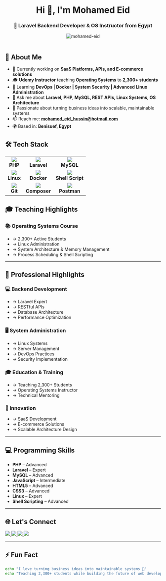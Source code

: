 <h1 align="center">Hi 👋, I'm Mohamed Eid</h1>
<h3 align="center">🚀 Laravel Backend Developer & OS Instructor from Egypt</h3>

<div align="center">
  <img src="https://komarev.com/ghpvc/?username=Mohamed-Ros&label=Profile%20views&color=0e75b6&style=flat" alt="mohamed-eid" />
</div>

<br>

## 💫 About Me

- 🔭 Currently working on **SaaS Platforms, APIs, and E-commerce solutions**
- 🎓 **Udemy Instructor** teaching **Operating Systems** to **2,300+ students**
- 🌱 Learning **DevOps | Docker | System Security | Advanced Linux Administration**
- 💬 Ask me about **Laravel, PHP, MySQL, REST APIs, Linux Systems, OS Architecture**
- 🚀 Passionate about turning business ideas into scalable, maintainable systems
- 📫 Reach me: **mohamed_eid_hussin@hotmail.com**
- 🌍 Based in: **Benisuef, Egypt**

## 🛠️ Tech Stack

<div align="center">

<table>
  <tr>
    <td align="center">
      <img src="https://img.shields.io/badge/PHP-777BB4?style=for-the-badge&logo=php&logoColor=white" />
      <br><strong>PHP</strong>
    </td>
    <td align="center">
      <img src="https://img.shields.io/badge/Laravel-FF2D20?style=for-the-badge&logo=laravel&logoColor=white" />
      <br><strong>Laravel</strong>
    </td>
    <td align="center">
      <img src="https://img.shields.io/badge/MySQL-4479A1?style=for-the-badge&logo=mysql&logoColor=white" />
      <br><strong>MySQL</strong>
    </td>
  </tr>
  <tr>
    <td align="center">
      <img src="https://img.shields.io/badge/Linux-FCC624?style=for-the-badge&logo=linux&logoColor=black" />
      <br><strong>Linux</strong>
    </td>
    <td align="center">
      <img src="https://img.shields.io/badge/Docker-2496ED?style=for-the-badge&logo=docker&logoColor=white" />
      <br><strong>Docker</strong>
    </td>
    <td align="center">
      <img src="https://img.shields.io/badge/Shell_Script-4EAA25?style=for-the-badge&logo=gnu-bash&logoColor=white" />
      <br><strong>Shell Script</strong>
    </td>
  </tr>
  <tr>
    <td align="center">
      <img src="https://img.shields.io/badge/Git-F05032?style=for-the-badge&logo=git&logoColor=white" />
      <br><strong>Git</strong>
    </td>
    <td align="center">
      <img src="https://img.shields.io/badge/Composer-885630?style=for-the-badge&logo=composer&logoColor=white" />
      <br><strong>Composer</strong>
    </td>
    <td align="center">
      <img src="https://img.shields.io/badge/Postman-FF6C37?style=for-the-badge&logo=postman&logoColor=white" />
      <br><strong>Postman</strong>
    </td>
  </tr>
</table>

</div>


## 🎓 Teaching Highlights

### 📚 Operating Systems Course
- → 2,300+ Active Students  
- → Linux Administration  
- → System Architecture & Memory Management  
- → Process Scheduling & Shell Scripting  

---

## 🚀 Professional Highlights

### 💻 Backend Development
- → Laravel Expert  
- → RESTful APIs  
- → Database Architecture  
- → Performance Optimization  

### 🖥️ System Administration
- → Linux Systems  
- → Server Management  
- → DevOps Practices  
- → Security Implementation  

### 🎓 Education & Training
- → Teaching 2,300+ Students  
- → Operating Systems Instructor  
- → Technical Mentoring  

### 🚀 Innovation
- → SaaS Development  
- → E-commerce Solutions  
- → Scalable Architecture Design  

---

## 💻 Programming Skills

- **PHP** – Advanced  
- **Laravel** – Expert  
- **MySQL** – Advanced  
- **JavaScript** – Intermediate  
- **HTML5** – Advanced  
- **CSS3** – Advanced  
- **Linux** – Expert  
- **Shell Scripting** – Advanced  

---

## 🌐 Let's Connect

<p align="left">
  <a href="mailto:mohamed_eid_hussin@hotmail.com">
    <img src="https://img.shields.io/badge/Email-D14836?style=for-the-badge&logo=gmail&logoColor=white" />
  </a>
  <a href="https://www.linkedin.com/in/mohamed-eid-hussin-53b5292b5/">
    <img src="https://img.shields.io/badge/LinkedIn-0077B5?style=for-the-badge&logo=linkedin&logoColor=white" />
  </a>
  <a href="https://github.com/Mohamed-Ros">
    <img src="https://img.shields.io/badge/GitHub-181717?style=for-the-badge&logo=github&logoColor=white" />
  </a>
  <a href="https://www.udemy.com/user/mohamed-eid-hussein-ahmed/">
    <img src="https://img.shields.io/badge/Udemy-A435F0?style=for-the-badge&logo=udemy&logoColor=white" />
  </a>
</p>

---

## ⚡ Fun Fact

```bash
echo "I love turning business ideas into maintainable systems 🚀"
echo "Teaching 2,300+ students while building the future of web development!"
